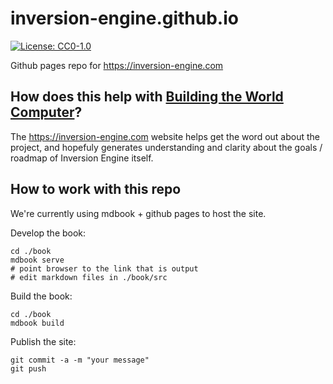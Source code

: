 # inversion-engine.github.io

[![License: CC0-1.0](https://img.shields.io/badge/License-CC0%201.0-lightgrey.svg)](http://creativecommons.org/publicdomain/zero/1.0/)

Github pages repo for https://inversion-engine.com

## How does this help with [Building the World Computer](https://inversion-engine.com)?

The https://inversion-engine.com website helps get the word out about the project, and hopefuly generates understanding and clarity about the goals / roadmap of Inversion Engine itself.

## How to work with this repo

We're currently using mdbook + github pages to host the site.

Develop the book:

```shell
cd ./book
mdbook serve
# point browser to the link that is output
# edit markdown files in ./book/src
```

Build the book:

```shell
cd ./book
mdbook build
```

Publish the site:

```shell
git commit -a -m "your message"
git push
```

